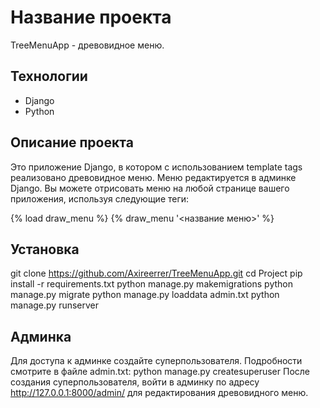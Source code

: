 # Название проекта

TreeMenuApp - древовидное меню.

## Технологии

- Django
- Python

## Описание проекта

Это приложение Django, в котором с использованием template tags реализовано древовидное меню. 
Меню редактируется в админке Django. 
Вы можете отрисовать меню на любой странице вашего приложения, используя следующие теги:

{% load draw_menu %}
{% draw_menu '<название меню>' %}

## Установка

git clone https://github.com/Axireerrer/TreeMenuApp.git
сd Project
pip install -r requirements.txt
python manage.py makemigrations
python manage.py migrate
python manage.py loaddata admin.txt
python manage.py runserver

## Админка

Для доступа к админке создайте суперпользователя. Подробности смотрите в файле admin.txt:
python manage.py createsuperuser
После создания суперпользователя, войти в админку по адресу http://127.0.0.1:8000/admin/ для редактирования древовидного меню.

